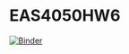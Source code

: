 # EAS4050HW6
[![Binder](https://mybinder.org/badge_logo.svg)](https://mybinder.org/v2/gh/rolohman/EAS4050HW6/tree/main/main)
